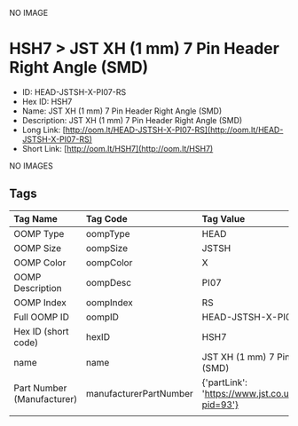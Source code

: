 


  
NO IMAGE  
# HSH7 > JST XH (1 mm) 7 Pin Header Right Angle (SMD)

- ID: HEAD-JSTSH-X-PI07-RS
- Hex ID: HSH7
- Name: JST XH (1 mm) 7 Pin Header Right Angle (SMD)
- Description: JST XH (1 mm) 7 Pin Header Right Angle (SMD)
- Long Link: [http://oom.lt/HEAD-JSTSH-X-PI07-RS](http://oom.lt/HEAD-JSTSH-X-PI07-RS)
- Short Link: [http://oom.lt/HSH7](http://oom.lt/HSH7)
  
NO IMAGES  
## Tags
  

|Tag Name|Tag Code|Tag Value|
| :--- | :--- | :--- |
|OOMP Type|oompType|HEAD|
|OOMP Size|oompSize|JSTSH|
|OOMP Color|oompColor|X|
|OOMP Description|oompDesc|PI07|
|OOMP Index|oompIndex|RS|
|Full OOMP ID|oompID|HEAD-JSTSH-X-PI07-RS|
|Hex ID (short code)|hexID|HSH7|
|name|name|JST XH (1 mm) 7 Pin Header Right Angle (SMD)|
|Part Number (Manufacturer)|manufacturerPartNumber|{'partLink': 'https://www.jst.co.uk/productSeries.php?pid=93'}|
||||
